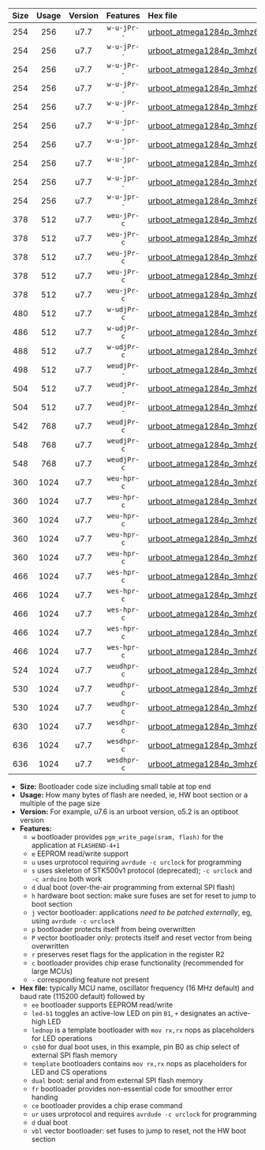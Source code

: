 |Size|Usage|Version|Features|Hex file|
|:-:|:-:|:-:|:-:|:--|
|254|256|u7.7|`w-u-jPr--`|[urboot_atmega1284p_3mhz6864_38400bps_led+b5_ur_vbl.hex](https://raw.githubusercontent.com/stefanrueger/urboot.hex/main/mcus/atmega1284p/fcpu_3mhz6864/38400_bps/urboot_atmega1284p_3mhz6864_38400bps_led+b5_ur_vbl.hex)|
|254|256|u7.7|`w-u-jPr--`|[urboot_atmega1284p_3mhz6864_38400bps_led+b7_ur_vbl.hex](https://raw.githubusercontent.com/stefanrueger/urboot.hex/main/mcus/atmega1284p/fcpu_3mhz6864/38400_bps/urboot_atmega1284p_3mhz6864_38400bps_led+b7_ur_vbl.hex)|
|254|256|u7.7|`w-u-jPr--`|[urboot_atmega1284p_3mhz6864_38400bps_led+c7_ur_vbl.hex](https://raw.githubusercontent.com/stefanrueger/urboot.hex/main/mcus/atmega1284p/fcpu_3mhz6864/38400_bps/urboot_atmega1284p_3mhz6864_38400bps_led+c7_ur_vbl.hex)|
|254|256|u7.7|`w-u-jPr--`|[urboot_atmega1284p_3mhz6864_38400bps_led+d7_ur_vbl.hex](https://raw.githubusercontent.com/stefanrueger/urboot.hex/main/mcus/atmega1284p/fcpu_3mhz6864/38400_bps/urboot_atmega1284p_3mhz6864_38400bps_led+d7_ur_vbl.hex)|
|254|256|u7.7|`w-u-jPr--`|[urboot_atmega1284p_3mhz6864_38400bps_lednop_ur_vbl.hex](https://raw.githubusercontent.com/stefanrueger/urboot.hex/main/mcus/atmega1284p/fcpu_3mhz6864/38400_bps/urboot_atmega1284p_3mhz6864_38400bps_lednop_ur_vbl.hex)|
|254|256|u7.7|`w-u-jpr--`|[urboot_atmega1284p_3mhz6864_38400bps_led+b5_fr_ur_vbl.hex](https://raw.githubusercontent.com/stefanrueger/urboot.hex/main/mcus/atmega1284p/fcpu_3mhz6864/38400_bps/urboot_atmega1284p_3mhz6864_38400bps_led+b5_fr_ur_vbl.hex)|
|254|256|u7.7|`w-u-jpr--`|[urboot_atmega1284p_3mhz6864_38400bps_led+b7_fr_ur_vbl.hex](https://raw.githubusercontent.com/stefanrueger/urboot.hex/main/mcus/atmega1284p/fcpu_3mhz6864/38400_bps/urboot_atmega1284p_3mhz6864_38400bps_led+b7_fr_ur_vbl.hex)|
|254|256|u7.7|`w-u-jpr--`|[urboot_atmega1284p_3mhz6864_38400bps_led+c7_fr_ur_vbl.hex](https://raw.githubusercontent.com/stefanrueger/urboot.hex/main/mcus/atmega1284p/fcpu_3mhz6864/38400_bps/urboot_atmega1284p_3mhz6864_38400bps_led+c7_fr_ur_vbl.hex)|
|254|256|u7.7|`w-u-jpr--`|[urboot_atmega1284p_3mhz6864_38400bps_led+d7_fr_ur_vbl.hex](https://raw.githubusercontent.com/stefanrueger/urboot.hex/main/mcus/atmega1284p/fcpu_3mhz6864/38400_bps/urboot_atmega1284p_3mhz6864_38400bps_led+d7_fr_ur_vbl.hex)|
|254|256|u7.7|`w-u-jpr--`|[urboot_atmega1284p_3mhz6864_38400bps_lednop_fr_ur_vbl.hex](https://raw.githubusercontent.com/stefanrueger/urboot.hex/main/mcus/atmega1284p/fcpu_3mhz6864/38400_bps/urboot_atmega1284p_3mhz6864_38400bps_lednop_fr_ur_vbl.hex)|
|378|512|u7.7|`weu-jPr-c`|[urboot_atmega1284p_3mhz6864_38400bps_ee_led+b5_fr_ce_ur_vbl.hex](https://raw.githubusercontent.com/stefanrueger/urboot.hex/main/mcus/atmega1284p/fcpu_3mhz6864/38400_bps/urboot_atmega1284p_3mhz6864_38400bps_ee_led+b5_fr_ce_ur_vbl.hex)|
|378|512|u7.7|`weu-jPr-c`|[urboot_atmega1284p_3mhz6864_38400bps_ee_led+b7_fr_ce_ur_vbl.hex](https://raw.githubusercontent.com/stefanrueger/urboot.hex/main/mcus/atmega1284p/fcpu_3mhz6864/38400_bps/urboot_atmega1284p_3mhz6864_38400bps_ee_led+b7_fr_ce_ur_vbl.hex)|
|378|512|u7.7|`weu-jPr-c`|[urboot_atmega1284p_3mhz6864_38400bps_ee_led+c7_fr_ce_ur_vbl.hex](https://raw.githubusercontent.com/stefanrueger/urboot.hex/main/mcus/atmega1284p/fcpu_3mhz6864/38400_bps/urboot_atmega1284p_3mhz6864_38400bps_ee_led+c7_fr_ce_ur_vbl.hex)|
|378|512|u7.7|`weu-jPr-c`|[urboot_atmega1284p_3mhz6864_38400bps_ee_led+d7_fr_ce_ur_vbl.hex](https://raw.githubusercontent.com/stefanrueger/urboot.hex/main/mcus/atmega1284p/fcpu_3mhz6864/38400_bps/urboot_atmega1284p_3mhz6864_38400bps_ee_led+d7_fr_ce_ur_vbl.hex)|
|378|512|u7.7|`weu-jPr-c`|[urboot_atmega1284p_3mhz6864_38400bps_ee_lednop_fr_ce_ur_vbl.hex](https://raw.githubusercontent.com/stefanrueger/urboot.hex/main/mcus/atmega1284p/fcpu_3mhz6864/38400_bps/urboot_atmega1284p_3mhz6864_38400bps_ee_lednop_fr_ce_ur_vbl.hex)|
|480|512|u7.7|`w-udjPr-c`|[urboot_atmega1284p_3mhz6864_38400bps_led+c7_csb3_dual_fr_ce_ur_vbl.hex](https://raw.githubusercontent.com/stefanrueger/urboot.hex/main/mcus/atmega1284p/fcpu_3mhz6864/38400_bps/urboot_atmega1284p_3mhz6864_38400bps_led+c7_csb3_dual_fr_ce_ur_vbl.hex)|
|486|512|u7.7|`w-udjPr-c`|[urboot_atmega1284p_3mhz6864_38400bps_led+d7_csc7_dual_fr_ce_ur_vbl.hex](https://raw.githubusercontent.com/stefanrueger/urboot.hex/main/mcus/atmega1284p/fcpu_3mhz6864/38400_bps/urboot_atmega1284p_3mhz6864_38400bps_led+d7_csc7_dual_fr_ce_ur_vbl.hex)|
|488|512|u7.7|`w-udjPr-c`|[urboot_atmega1284p_3mhz6864_38400bps_template_dual_fr_ce_ur_vbl.hex](https://raw.githubusercontent.com/stefanrueger/urboot.hex/main/mcus/atmega1284p/fcpu_3mhz6864/38400_bps/urboot_atmega1284p_3mhz6864_38400bps_template_dual_fr_ce_ur_vbl.hex)|
|498|512|u7.7|`weudjPr--`|[urboot_atmega1284p_3mhz6864_38400bps_ee_led+c7_csb3_dual_fr_ur_vbl.hex](https://raw.githubusercontent.com/stefanrueger/urboot.hex/main/mcus/atmega1284p/fcpu_3mhz6864/38400_bps/urboot_atmega1284p_3mhz6864_38400bps_ee_led+c7_csb3_dual_fr_ur_vbl.hex)|
|504|512|u7.7|`weudjPr--`|[urboot_atmega1284p_3mhz6864_38400bps_ee_led+d7_csc7_dual_fr_ur_vbl.hex](https://raw.githubusercontent.com/stefanrueger/urboot.hex/main/mcus/atmega1284p/fcpu_3mhz6864/38400_bps/urboot_atmega1284p_3mhz6864_38400bps_ee_led+d7_csc7_dual_fr_ur_vbl.hex)|
|504|512|u7.7|`weudjPr--`|[urboot_atmega1284p_3mhz6864_38400bps_ee_template_dual_fr_ur_vbl.hex](https://raw.githubusercontent.com/stefanrueger/urboot.hex/main/mcus/atmega1284p/fcpu_3mhz6864/38400_bps/urboot_atmega1284p_3mhz6864_38400bps_ee_template_dual_fr_ur_vbl.hex)|
|542|768|u7.7|`weudjPr-c`|[urboot_atmega1284p_3mhz6864_38400bps_ee_led+c7_csb3_dual_fr_ce_ur_vbl.hex](https://raw.githubusercontent.com/stefanrueger/urboot.hex/main/mcus/atmega1284p/fcpu_3mhz6864/38400_bps/urboot_atmega1284p_3mhz6864_38400bps_ee_led+c7_csb3_dual_fr_ce_ur_vbl.hex)|
|548|768|u7.7|`weudjPr-c`|[urboot_atmega1284p_3mhz6864_38400bps_ee_led+d7_csc7_dual_fr_ce_ur_vbl.hex](https://raw.githubusercontent.com/stefanrueger/urboot.hex/main/mcus/atmega1284p/fcpu_3mhz6864/38400_bps/urboot_atmega1284p_3mhz6864_38400bps_ee_led+d7_csc7_dual_fr_ce_ur_vbl.hex)|
|548|768|u7.7|`weudjPr-c`|[urboot_atmega1284p_3mhz6864_38400bps_ee_template_dual_fr_ce_ur_vbl.hex](https://raw.githubusercontent.com/stefanrueger/urboot.hex/main/mcus/atmega1284p/fcpu_3mhz6864/38400_bps/urboot_atmega1284p_3mhz6864_38400bps_ee_template_dual_fr_ce_ur_vbl.hex)|
|360|1024|u7.7|`weu-hpr-c`|[urboot_atmega1284p_3mhz6864_38400bps_ee_led+b5_fr_ce_ur.hex](https://raw.githubusercontent.com/stefanrueger/urboot.hex/main/mcus/atmega1284p/fcpu_3mhz6864/38400_bps/urboot_atmega1284p_3mhz6864_38400bps_ee_led+b5_fr_ce_ur.hex)|
|360|1024|u7.7|`weu-hpr-c`|[urboot_atmega1284p_3mhz6864_38400bps_ee_led+b7_fr_ce_ur.hex](https://raw.githubusercontent.com/stefanrueger/urboot.hex/main/mcus/atmega1284p/fcpu_3mhz6864/38400_bps/urboot_atmega1284p_3mhz6864_38400bps_ee_led+b7_fr_ce_ur.hex)|
|360|1024|u7.7|`weu-hpr-c`|[urboot_atmega1284p_3mhz6864_38400bps_ee_led+c7_fr_ce_ur.hex](https://raw.githubusercontent.com/stefanrueger/urboot.hex/main/mcus/atmega1284p/fcpu_3mhz6864/38400_bps/urboot_atmega1284p_3mhz6864_38400bps_ee_led+c7_fr_ce_ur.hex)|
|360|1024|u7.7|`weu-hpr-c`|[urboot_atmega1284p_3mhz6864_38400bps_ee_led+d7_fr_ce_ur.hex](https://raw.githubusercontent.com/stefanrueger/urboot.hex/main/mcus/atmega1284p/fcpu_3mhz6864/38400_bps/urboot_atmega1284p_3mhz6864_38400bps_ee_led+d7_fr_ce_ur.hex)|
|360|1024|u7.7|`weu-hpr-c`|[urboot_atmega1284p_3mhz6864_38400bps_ee_lednop_fr_ce_ur.hex](https://raw.githubusercontent.com/stefanrueger/urboot.hex/main/mcus/atmega1284p/fcpu_3mhz6864/38400_bps/urboot_atmega1284p_3mhz6864_38400bps_ee_lednop_fr_ce_ur.hex)|
|466|1024|u7.7|`wes-hpr-c`|[urboot_atmega1284p_3mhz6864_38400bps_ee_led+b5_fr_ce.hex](https://raw.githubusercontent.com/stefanrueger/urboot.hex/main/mcus/atmega1284p/fcpu_3mhz6864/38400_bps/urboot_atmega1284p_3mhz6864_38400bps_ee_led+b5_fr_ce.hex)|
|466|1024|u7.7|`wes-hpr-c`|[urboot_atmega1284p_3mhz6864_38400bps_ee_led+b7_fr_ce.hex](https://raw.githubusercontent.com/stefanrueger/urboot.hex/main/mcus/atmega1284p/fcpu_3mhz6864/38400_bps/urboot_atmega1284p_3mhz6864_38400bps_ee_led+b7_fr_ce.hex)|
|466|1024|u7.7|`wes-hpr-c`|[urboot_atmega1284p_3mhz6864_38400bps_ee_led+c7_fr_ce.hex](https://raw.githubusercontent.com/stefanrueger/urboot.hex/main/mcus/atmega1284p/fcpu_3mhz6864/38400_bps/urboot_atmega1284p_3mhz6864_38400bps_ee_led+c7_fr_ce.hex)|
|466|1024|u7.7|`wes-hpr-c`|[urboot_atmega1284p_3mhz6864_38400bps_ee_led+d7_fr_ce.hex](https://raw.githubusercontent.com/stefanrueger/urboot.hex/main/mcus/atmega1284p/fcpu_3mhz6864/38400_bps/urboot_atmega1284p_3mhz6864_38400bps_ee_led+d7_fr_ce.hex)|
|466|1024|u7.7|`wes-hpr-c`|[urboot_atmega1284p_3mhz6864_38400bps_ee_lednop_fr_ce.hex](https://raw.githubusercontent.com/stefanrueger/urboot.hex/main/mcus/atmega1284p/fcpu_3mhz6864/38400_bps/urboot_atmega1284p_3mhz6864_38400bps_ee_lednop_fr_ce.hex)|
|524|1024|u7.7|`weudhpr-c`|[urboot_atmega1284p_3mhz6864_38400bps_ee_led+c7_csb3_dual_fr_ce_ur.hex](https://raw.githubusercontent.com/stefanrueger/urboot.hex/main/mcus/atmega1284p/fcpu_3mhz6864/38400_bps/urboot_atmega1284p_3mhz6864_38400bps_ee_led+c7_csb3_dual_fr_ce_ur.hex)|
|530|1024|u7.7|`weudhpr-c`|[urboot_atmega1284p_3mhz6864_38400bps_ee_led+d7_csc7_dual_fr_ce_ur.hex](https://raw.githubusercontent.com/stefanrueger/urboot.hex/main/mcus/atmega1284p/fcpu_3mhz6864/38400_bps/urboot_atmega1284p_3mhz6864_38400bps_ee_led+d7_csc7_dual_fr_ce_ur.hex)|
|530|1024|u7.7|`weudhpr-c`|[urboot_atmega1284p_3mhz6864_38400bps_ee_template_dual_fr_ce_ur.hex](https://raw.githubusercontent.com/stefanrueger/urboot.hex/main/mcus/atmega1284p/fcpu_3mhz6864/38400_bps/urboot_atmega1284p_3mhz6864_38400bps_ee_template_dual_fr_ce_ur.hex)|
|630|1024|u7.7|`wesdhpr-c`|[urboot_atmega1284p_3mhz6864_38400bps_ee_led+c7_csb3_dual_fr_ce.hex](https://raw.githubusercontent.com/stefanrueger/urboot.hex/main/mcus/atmega1284p/fcpu_3mhz6864/38400_bps/urboot_atmega1284p_3mhz6864_38400bps_ee_led+c7_csb3_dual_fr_ce.hex)|
|636|1024|u7.7|`wesdhpr-c`|[urboot_atmega1284p_3mhz6864_38400bps_ee_led+d7_csc7_dual_fr_ce.hex](https://raw.githubusercontent.com/stefanrueger/urboot.hex/main/mcus/atmega1284p/fcpu_3mhz6864/38400_bps/urboot_atmega1284p_3mhz6864_38400bps_ee_led+d7_csc7_dual_fr_ce.hex)|
|636|1024|u7.7|`wesdhpr-c`|[urboot_atmega1284p_3mhz6864_38400bps_ee_template_dual_fr_ce.hex](https://raw.githubusercontent.com/stefanrueger/urboot.hex/main/mcus/atmega1284p/fcpu_3mhz6864/38400_bps/urboot_atmega1284p_3mhz6864_38400bps_ee_template_dual_fr_ce.hex)|

- **Size:** Bootloader code size including small table at top end
- **Usage:** How many bytes of flash are needed, ie, HW boot section or a multiple of the page size
- **Version:** For example, u7.6 is an urboot version, o5.2 is an optiboot version
- **Features:**
  + `w` bootloader provides `pgm_write_page(sram, flash)` for the application at `FLASHEND-4+1`
  + `e` EEPROM read/write support
  + `u` uses urprotocol requiring `avrdude -c urclock` for programming
  + `s` uses skeleton of STK500v1 protocol (deprecated); `-c urclock` and `-c arduino` both work
  + `d` dual boot (over-the-air programming from external SPI flash)
  + `h` hardware boot section: make sure fuses are set for reset to jump to boot section
  + `j` vector bootloader: applications *need to be patched externally*, eg, using `avrdude -c urclock`
  + `p` bootloader protects itself from being overwritten
  + `P` vector bootloader only: protects itself and reset vector from being overwritten
  + `r` preserves reset flags for the application in the register R2
  + `c` bootloader provides chip erase functionality (recommended for large MCUs)
  + `-` corresponding feature not present
- **Hex file:** typically MCU name, oscillator frequency (16 MHz default) and baud rate (115200 default) followed by
  + `ee` bootloader supports EEPROM read/write
  + `led-b1` toggles an active-low LED on pin `B1`, `+` designates an active-high LED
  + `lednop` is a template bootloader with `mov rx,rx` nops as placeholders for LED operations
  + `csb0` for dual boot uses, in this example, pin B0 as chip select of external SPI flash memory
  + `template` bootloaders contains `mov rx,rx` nops as placeholders for LED and CS operations
  + `dual` boot: serial and from external SPI flash memory
  + `fr` bootloader provides non-essential code for smoother error handing
  + `ce` bootloader provides a chip erase command
  + `ur` uses urprotocol and requires `avrdude -c urclock` for programming
  + `d` dual boot
  + `vbl` vector bootloader: set fuses to jump to reset, not the HW boot section
